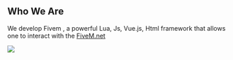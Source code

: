 

## Who We Are

We develop Fivem , a powerful Lua, Js, Vue.js, Html framework that allows one to interact with the [FiveM.net](https://docs.fivem.net/natives/)

![](https://github-readme-stats.vercel.app/api/top-langs/?username=QUITFILE-DEV&theme=dracula&show_icons=true&hide_border=true&layout=compact)
